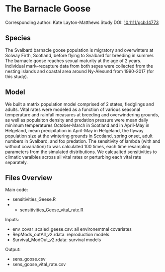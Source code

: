 
# The Barnacle Goose

Corresponding author: Kate Layton-Matthews
Study DOI: [10.1111/gcb.14773](https://doi.org/10.1111/gcb.14773)

## Species

The Svalbard barnacle goose population is migratory and overwinters at Solway Firth, Scotland, before flying to Svalbard for breeding in summer. The barnacle goose reaches sexual maturity at the age of 2 years. Individual mark–recapture data from both sexes were collected from the nesting islands and coastal area around Ny-Ålesund from 1990-2017 (for this study).

## Model

We built a matrix population model comprised of 2 states, fledglings and adults. Vital rates were modeled as a function of various seasonal temperature and rainfall measures at breeding and overwindering grounds, as well as populaiton density and predation pressure were mean daily minimum temperatures October-March in Scotland and in April-May in Helgeland, mean precipitation in April-May in Helgeland, the flyway population size at the wintering grounds in Scotland, spring onset, adult numbers in Svalbard, and fox predation. The sensitivity of lambda (with and without covariation) to was calculated 100 times, each time resampling parameters from the simulated distributions. We calcualted sensitivities to climatic varaibles across all vital rates or perturbing each vital rate separately.

## Files Overview

Main code:
- sensitivities_Geese.R
- - sensitivities_Geese_vital_rate.R

Inputs:
- env_covar_scaled_geese.csv: all environemtnal covariates
- RepMods_outAll_v2.rdata: reproduction models
- Survival_ModOut_v2.rdata: survival models

Output:
- sens_goose.csv
- sens_goose_vital_rate.csv


